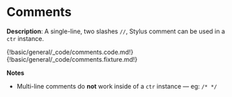 # Comments

__Description__: A single-line, two slashes `//`, Stylus comment can be used in a `ctr` instance.

{!basic/general/_code/comments.code.md!}
{!basic/general/_code/comments.fixture.md!}

__Notes__

+ Multi-line comments do __not__ work inside of a `ctr` instance — eg: `/* */`

<div class="cf"></div>
<div class="end"></div>

